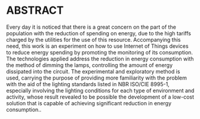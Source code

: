# ABSTRACT

Every day it is noticed that there is a great concern on the part of the population with the
reduction of spending on energy, due to the high tariffs charged by the utilities for the use of
this resource. Accompanying this need, this work is an experiment on how to use Internet of
Things devices to reduce energy spending by promoting the monitoring of its consumption. The
technologies applied address the reduction in energy consumption with the method of dimming
the lamps, controlling the amount of energy dissipated into the circuit. The experimental and
exploratory method is used, carrying the purpose of providing more familiarity with the
problem with the aid of the lighting standards listed in NBR ISO/CIE 8995-1, especially
involving the lighting conditions for each type of environment and activity, whose result
revealed to be possible the development of a low-cost solution that is capable of achieving
significant reduction in energy consumption..
